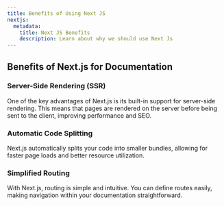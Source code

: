 ```yaml
---
title: Benefits of Using Next JS
nextjs:
  metadata:
    title: Next JS Benefits
    description: Learn about why we should use Next Js
---
```


## Benefits of Next.js for Documentation

### Server-Side Rendering (SSR)

One of the key advantages of Next.js is its built-in support for server-side rendering. This means that pages are rendered on the server before being sent to the client, improving performance and SEO.

### Automatic Code Splitting

Next.js automatically splits your code into smaller bundles, allowing for faster page loads and better resource utilization.

### Simplified Routing

With Next.js, routing is simple and intuitive. You can define routes easily, making navigation within your documentation straightforward.